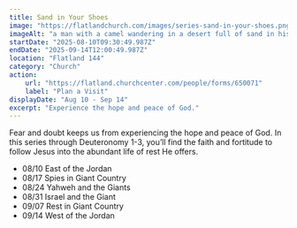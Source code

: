 ```yaml
---
title: Sand in Your Shoes
image: "https://flatlandchurch.com/images/series-sand-in-your-shoes.png"
imageAlt: "a man with a camel wandering in a desert full of sand in his shoes"
startDate: "2025-08-10T09:30:49.987Z"
endDate: "2025-09-14T12:00:49.987Z"
location: "Flatland 144"
category: "Church"
action:
    url: "https://flatland.churchcenter.com/people/forms/650071"
    label: "Plan a Visit"
displayDate: "Aug 10 - Sep 14"
excerpt: "Experience the hope and peace of God."
---
```

Fear and doubt keeps us from experiencing the hope and peace of God. In this series through Deuteronomy 1-3, you’ll find the faith and fortitude to follow Jesus into the abundant life of rest He offers.

<ul>
<li>08/10 East of the Jordan</li>
<li>08/17 Spies in Giant Country</li>
<li>08/24 Yahweh and the Giants</li>
<li>08/31 Israel and the Giant</li>
<li>09/07 Rest in Giant Country</li>
<li>09/14 West of the Jordan</li>
</ul>
